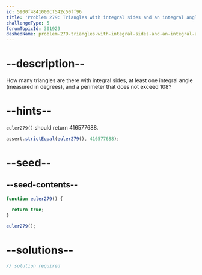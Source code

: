 ```yaml
---
id: 5900f4841000cf542c50ff96
title: 'Problem 279: Triangles with integral sides and an integral angle'
challengeType: 5
forumTopicId: 301929
dashedName: problem-279-triangles-with-integral-sides-and-an-integral-angle
---
```


# --description--

How many triangles are there with integral sides, at least one integral angle (measured in degrees), and a perimeter that does not exceed 108?

# --hints--

`euler279()` should return 416577688.

```js
assert.strictEqual(euler279(), 416577688);
```

# --seed--

## --seed-contents--

```js
function euler279() {

  return true;
}

euler279();
```

# --solutions--

```js
// solution required
```
